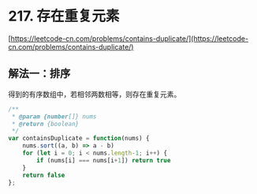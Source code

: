 # 217. 存在重复元素

[https://leetcode-cn.com/problems/contains-duplicate/](https://leetcode-cn.com/problems/contains-duplicate/)

## 解法一：排序

得到的有序数组中，若相邻两数相等，则存在重复元素。

```javascript
/**
 * @param {number[]} nums
 * @return {boolean}
 */
var containsDuplicate = function(nums) {
    nums.sort((a, b) => a - b)
    for (let i = 0; i < nums.length-1; i++) {
        if (nums[i] === nums[i+1]) return true
    }
    return false
};
```

